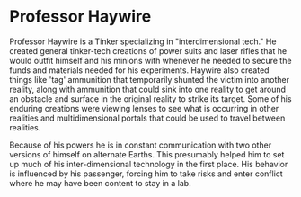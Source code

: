 # Professor Haywire
Professor Haywire is a Tinker specializing in "interdimensional tech." He created general tinker-tech creations of power suits and laser rifles that he would outfit himself and his minions with whenever he needed to secure the funds and materials needed for his experiments. Haywire also created things like 'tag' ammunition that temporarily shunted the victim into another reality, along with ammunition that could sink into one reality to get around an obstacle and surface in the original reality to strike its target. Some of his enduring creations were viewing lenses to see what is occurring in other realities and multidimensional portals that could be used to travel between realities.

Because of his powers he is in constant communication with two other versions of himself on alternate Earths. This presumably helped him to set up much of his inter-dimensional technology in the first place. His behavior is influenced by his passenger, forcing him to take risks and enter conflict where he may have been content to stay in a lab.
